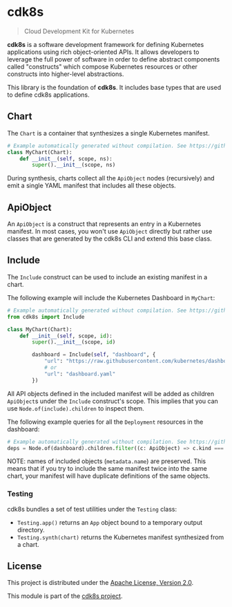 # cdk8s

> Cloud Development Kit for Kubernetes

**cdk8s** is a software development framework for defining Kubernetes
applications using rich object-oriented APIs. It allows developers to leverage
the full power of software in order to define abstract components called
"constructs" which compose Kubernetes resources or other constructs into
higher-level abstractions.

This library is the foundation of **cdk8s**. It includes base types that are
used to define cdk8s applications.

## Chart

The `Chart` is a container that synthesizes a single Kubernetes manifest.

```python
# Example automatically generated without compilation. See https://github.com/aws/jsii/issues/826
class MyChart(Chart):
    def __init__(self, scope, ns):
        super().__init__(scope, ns)
```

During synthesis, charts collect all the `ApiObject` nodes (recursively) and
emit a single YAML manifest that includes all these objects.

## ApiObject

An `ApiObject` is a construct that represents an entry in a Kubernetes manifest.
In most cases, you won't use `ApiObject` directly but rather use classes that
are generated by the cdk8s CLI and extend this base class.

## Include

The `Include` construct can be used to include an existing manifest in a chart.

The following example will include the Kubernetes Dashboard in `MyChart`:

```python
# Example automatically generated without compilation. See https://github.com/aws/jsii/issues/826
from cdk8s import Include

class MyChart(Chart):
    def __init__(self, scope, id):
        super().__init__(scope, id)

        dashboard = Include(self, "dashboard", {
            "url": "https://raw.githubusercontent.com/kubernetes/dashboard/v2.0.0/aio/deploy/recommended.yaml",
            # or
            "url": "dashboard.yaml"
        })
```

All API objects defined in the included manifest will be added as children
`ApiObject`s under the `Include` construct's scope. This implies that you can
use `Node.of(include).children` to inspect them.

The following example queries for all the `Deployment` resources in the
dashboard:

```python
# Example automatically generated without compilation. See https://github.com/aws/jsii/issues/826
deps = Node.of(dashboard).children.filter((c: ApiObject) => c.kind === 'Deployment')
```

NOTE: names of included objects (`metadata.name`) are preserved. This means that
if you try to include the same manifest twice into the same chart, your manifest
will have duplicate definitions of the same objects.

### Testing

cdk8s bundles a set of test utilities under the `Testing` class:

* `Testing.app()` returns an `App` object bound to a temporary output directory.
* `Testing.synth(chart)` returns the Kubernetes manifest synthesized from a
  chart.

## License

This project is distributed under the [Apache License, Version 2.0](./LICENSE).

This module is part of the [cdk8s project](https://github.com/awslabs/cdk8s).
